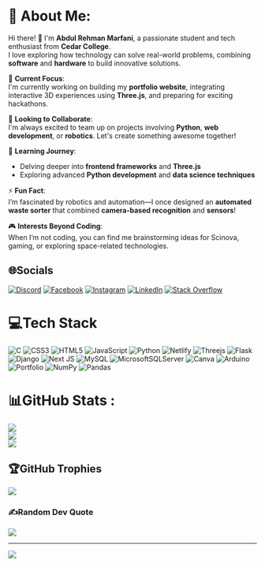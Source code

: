 # 💫 About Me:
Hi there! 👋 I'm **Abdul Rehman Marfani**, a passionate student and tech enthusiast from **Cedar College**.  
I love exploring how technology can solve real-world problems, combining **software** and **hardware** to build innovative solutions.  

🔭 **Current Focus**:  
I'm currently working on building my **portfolio website**, integrating interactive 3D experiences using **Three.js**, and preparing for exciting hackathons.  

👯 **Looking to Collaborate**:  
I'm always excited to team up on projects involving **Python**, **web development**, or **robotics**. Let's create something awesome together!  

🌱 **Learning Journey**:  
- Delving deeper into **frontend frameworks** and **Three.js**  
- Exploring advanced **Python development** and **data science techniques**  

⚡ **Fun Fact**:  
I’m fascinated by robotics and automation—I once designed an **automated waste sorter** that combined **camera-based recognition** and **sensors**!  

🎮 **Interests Beyond Coding**:  
When I’m not coding, you can find me brainstorming ideas for Scinova, gaming, or exploring space-related technologies.  

## 🌐Socials
[![Discord](https://img.shields.io/badge/Discord-%237289DA.svg?logo=discord&logoColor=white)](https://discord.com/channels/@me) [![Facebook](https://img.shields.io/badge/Facebook-%231877F2.svg?logo=Facebook&logoColor=white)](https://www.facebook.com/profile.php?id=100084558638957) [![Instagram](https://img.shields.io/badge/Instagram-%23E4405F.svg?logo=Instagram&logoColor=white)](https://instagram.com/_.marfani._) [![LinkedIn](https://img.shields.io/badge/LinkedIn-%230077B5.svg?logo=linkedin&logoColor=white)](www.linkedin.com/in/abdul-rehman-marfani-4aa587276) [![Stack Overflow](https://img.shields.io/badge/-Stackoverflow-FE7A16?logo=stack-overflow&logoColor=white)](https://stackoverflow.com/users/28959482/abdul-rehman-marfani) 

# 💻Tech Stack
![C](https://img.shields.io/badge/c-%2300599C.svg?style=for-the-badge&logo=c&logoColor=white) ![CSS3](https://img.shields.io/badge/css3-%231572B6.svg?style=for-the-badge&logo=css3&logoColor=white) ![HTML5](https://img.shields.io/badge/html5-%23E34F26.svg?style=for-the-badge&logo=html5&logoColor=white) ![JavaScript](https://img.shields.io/badge/javascript-%23323330.svg?style=for-the-badge&logo=javascript&logoColor=%23F7DF1E) ![Python](https://img.shields.io/badge/python-3670A0?style=for-the-badge&logo=python&logoColor=ffdd54) ![Netlify](https://img.shields.io/badge/netlify-%23000000.svg?style=for-the-badge&logo=netlify&logoColor=#00C7B7) ![Threejs](https://img.shields.io/badge/threejs-black?style=for-the-badge&logo=three.js&logoColor=white) ![Flask](https://img.shields.io/badge/flask-%23000.svg?style=for-the-badge&logo=flask&logoColor=white) ![Django](https://img.shields.io/badge/django-%23092E20.svg?style=for-the-badge&logo=django&logoColor=white) ![Next JS](https://img.shields.io/badge/Next-black?style=for-the-badge&logo=next.js&logoColor=white) ![MySQL](https://img.shields.io/badge/mysql-%2300f.svg?style=for-the-badge&logo=mysql&logoColor=white) ![MicrosoftSQLServer](https://img.shields.io/badge/Microsoft%20SQL%20Sever-CC2927?style=for-the-badge&logo=microsoft%20sql%20server&logoColor=white) ![Canva](https://img.shields.io/badge/Canva-%2300C4CC.svg?style=for-the-badge&logo=Canva&logoColor=white) ![Arduino](https://img.shields.io/badge/-Arduino-00979D?style=for-the-badge&logo=Arduino&logoColor=white) ![Portfolio](https://img.shields.io/badge/Portfolio-%23000000.svg?style=for-the-badge&logo=firefox&logoColor=#FF7139) ![NumPy](https://img.shields.io/badge/numpy-%23013243.svg?style=for-the-badge&logo=numpy&logoColor=white) ![Pandas](https://img.shields.io/badge/pandas-%23150458.svg?style=for-the-badge&logo=pandas&logoColor=white)
# 📊GitHub Stats :
![](https://github-readme-stats.vercel.app/api?username=AbdulRehmanMarfani&theme=dark&hide_border=false&include_all_commits=true&count_private=true)<br/>
![](https://github-readme-streak-stats.herokuapp.com/?user=AbdulRehmanMarfani&theme=dark&hide_border=false)<br/>
![](https://github-readme-stats.vercel.app/api/top-langs/?username=AbdulRehmanMarfani&theme=dark&hide_border=false&include_all_commits=true&count_private=true&layout=compact)

## 🏆GitHub Trophies
![](https://github-trophies.vercel.app/?username=AbdulRehmanMarfani&theme=darkhub&no-frame=false&no-bg=false&margin-w=4)

### ✍️Random Dev Quote
![](https://quotes-github-readme.vercel.app/api?type=vetical&theme=tokyonight)

---
[![](https://visitcount.itsvg.in/api?id=AbdulRehmanMarfani&icon=2&color=0)](https://visitcount.itsvg.in)
